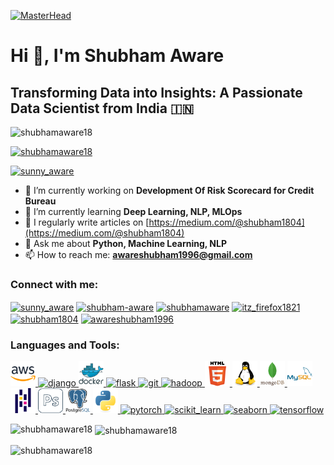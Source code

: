 [![MasterHead](https://storage.googleapis.com/gweb-cloudblog-publish/original_images/MLOps_Kloeckner_Hero_Banner_1920x946.gif)](https://storage.googleapis.com/gweb-cloudblog-publish/original_images/MLOps_Kloeckner_Hero_Banner_1920x946.gif)

# Hi 👋, I'm Shubham Aware
## Transforming Data into Insights: A Passionate Data Scientist from India 🇮🇳

<p> 
  <img src="https://komarev.com/ghpvc/?username=shubhamaware18&label=Profile%20views&color=0e75b6&style=flat" alt="shubhamaware18" />
</p>

<p>
  <a href="https://github.com/ryo-ma/github-profile-trophy">
    <img src="https://github-profile-trophy.vercel.app/?username=shubhamaware18" alt="shubhamaware18" />
  </a>
</p>

<p>
  <a href="https://twitter.com/sunny_aware" target="blank">
    <img src="https://img.shields.io/twitter/follow/sunny_aware?logo=twitter&style=for-the-badge" alt="sunny_aware" />
  </a>
</p>

- 🔭 I’m currently working on **Development Of Risk Scorecard for Credit Bureau**
- 🌱 I’m currently learning **Deep Learning, NLP, MLOps**
- 📝 I regularly write articles on [https://medium.com/@shubham1804](https://medium.com/@shubham1804)
- 💬 Ask me about **Python, Machine Learning, NLP**
- 📫 How to reach me: **awareshubham1996@gmail.com**



<h3 align="left">Connect with me:</h3>
<p align="left">
  <a href="https://twitter.com/sunny_aware" target="_blank"><img align="center" src="https://raw.githubusercontent.com/rahuldkjain/github-profile-readme-generator/master/src/images/icons/Social/twitter.svg" alt="sunny_aware" height="30" width="40" /></a>
  <a href="https://www.linkedin.com/in" target="_blank"><img align="center" src="https://raw.githubusercontent.com/rahuldkjain/github-profile-readme-generator/master/src/images/icons/Social/linked-in-alt.svg" alt="shubham-aware" height="30" width="40" /></a>
  <a href="https://kaggle.com/shubhamaware" target="_blank"><img align="center" src="https://raw.githubusercontent.com/rahuldkjain/github-profile-readme-generator/master/src/images/icons/Social/kaggle.svg" alt="shubhamaware" height="30" width="40" /></a>
  <a href="https://instagram.com/itz_firefox1821" target="_blank"><img align="center" src="https://raw.githubusercontent.com/rahuldkjain/github-profile-readme-generator/master/src/images/icons/Social/instagram.svg" alt="itz_firefox1821" height="30" width="40" /></a>
  <a href="https://medium.com/@shubham1804" target="_blank"><img align="center" src="https://raw.githubusercontent.com/rahuldkjain/github-profile-readme-generator/master/src/images/icons/Social/medium.svg" alt="shubham1804" height="30" width="40" /></a>
  <a href="https://www.hackerrank.com/awareshubham1996" target="_blank"><img align="center" src="https://raw.githubusercontent.com/rahuldkjain/github-profile-readme-generator/master/src/images/icons/Social/hackerrank.svg" alt="awareshubham1996" height="30" width="40" /></a>
</p>
<h3 align="left">Languages and Tools:</h3>
<p align="left"> <a href="https://aws.amazon.com" target="_blank" rel="noreferrer"> <img src="https://raw.githubusercontent.com/devicons/devicon/master/icons/amazonwebservices/amazonwebservices-original-wordmark.svg" alt="aws" width="40" height="40"/> </a> <a href="https://www.djangoproject.com/" target="_blank" rel="noreferrer"> <img src="https://cdn.worldvectorlogo.com/logos/django.svg" alt="django" width="40" height="40"/> </a> <a href="https://www.docker.com/" target="_blank" rel="noreferrer"> <img src="https://raw.githubusercontent.com/devicons/devicon/master/icons/docker/docker-original-wordmark.svg" alt="docker" width="40" height="40"/> </a> <a href="https://flask.palletsprojects.com/" target="_blank" rel="noreferrer"> <img src="https://www.vectorlogo.zone/logos/pocoo_flask/pocoo_flask-icon.svg" alt="flask" width="40" height="40"/> </a> <a href="https://git-scm.com/" target="_blank" rel="noreferrer"> <img src="https://www.vectorlogo.zone/logos/git-scm/git-scm-icon.svg" alt="git" width="40" height="40"/> </a> <a href="https://hadoop.apache.org/" target="_blank" rel="noreferrer"> <img src="https://www.vectorlogo.zone/logos/apache_hadoop/apache_hadoop-icon.svg" alt="hadoop" width="40" height="40"/> </a> <a href="https://www.w3.org/html/" target="_blank" rel="noreferrer"> <img src="https://raw.githubusercontent.com/devicons/devicon/master/icons/html5/html5-original-wordmark.svg" alt="html5" width="40" height="40"/> </a> <a href="https://www.linux.org/" target="_blank" rel="noreferrer"> <img src="https://raw.githubusercontent.com/devicons/devicon/master/icons/linux/linux-original.svg" alt="linux" width="40" height="40"/> </a> <a href="https://www.mongodb.com/" target="_blank" rel="noreferrer"> <img src="https://raw.githubusercontent.com/devicons/devicon/master/icons/mongodb/mongodb-original-wordmark.svg" alt="mongodb" width="40" height="40"/> </a> <a href="https://www.mysql.com/" target="_blank" rel="noreferrer"> <img src="https://raw.githubusercontent.com/devicons/devicon/master/icons/mysql/mysql-original-wordmark.svg" alt="mysql" width="40" height="40"/> </a> <a href="https://pandas.pydata.org/" target="_blank" rel="noreferrer"> <img src="https://raw.githubusercontent.com/devicons/devicon/2ae2a900d2f041da66e950e4d48052658d850630/icons/pandas/pandas-original.svg" alt="pandas" width="40" height="40"/> </a> <a href="https://www.photoshop.com/en" target="_blank" rel="noreferrer"> <img src="https://raw.githubusercontent.com/devicons/devicon/master/icons/photoshop/photoshop-line.svg" alt="photoshop" width="40" height="40"/> </a> <a href="https://www.postgresql.org" target="_blank" rel="noreferrer"> <img src="https://raw.githubusercontent.com/devicons/devicon/master/icons/postgresql/postgresql-original-wordmark.svg" alt="postgresql" width="40" height="40"/> </a> <a href="https://www.python.org" target="_blank" rel="noreferrer"> <img src="https://raw.githubusercontent.com/devicons/devicon/master/icons/python/python-original.svg" alt="python" width="40" height="40"/> </a> <a href="https://pytorch.org/" target="_blank" rel="noreferrer"> <img src="https://www.vectorlogo.zone/logos/pytorch/pytorch-icon.svg" alt="pytorch" width="40" height="40"/> </a> <a href="https://scikit-learn.org/" target="_blank" rel="noreferrer"> <img src="https://upload.wikimedia.org/wikipedia/commons/0/05/Scikit_learn_logo_small.svg" alt="scikit_learn" width="40" height="40"/> </a> <a href="https://seaborn.pydata.org/" target="_blank" rel="noreferrer"> <img src="https://seaborn.pydata.org/_images/logo-mark-lightbg.svg" alt="seaborn" width="40" height="40"/> </a> <a href="https://www.tensorflow.org" target="_blank" rel="noreferrer"> <img src="https://www.vectorlogo.zone/logos/tensorflow/tensorflow-icon.svg" alt="tensorflow" width="40" height="40"/> </a> </p>

<p><img align="left" src="https://github-readme-stats.vercel.app/api/top-langs?username=shubhamaware18&show_icons=true&locale=en&layout=compact" alt="shubhamaware18" /></p>

<p>&nbsp;<img align="center" src="https://github-readme-stats.vercel.app/api?username=shubhamaware18&show_icons=true&locale=en" alt="shubhamaware18" /></p>

<p><img align="center" src="https://github-readme-streak-stats.herokuapp.com/?user=shubhamaware18&" alt="shubhamaware18" /></p>
